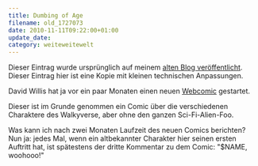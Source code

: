```yaml
---
title: Dumbing of Age
filename: old_1727073
date: 2010-11-11T09:22:00+01:00
update_date:
category: weiteweitewelt
---
```

Dieser Eintrag wurde ursprünglich auf meinem [alten Blog veröffentlicht](https://stu.blogger.de/stories/1727073/). Dieser Eintrag hier ist eine Kopie mit kleinen technischen Anpassungen.

David Willis hat ja vor ein paar Monaten einen neuen [Webcomic](http://www.dumbingofage.com/) gestartet.

Dieser ist im Grunde genommen ein Comic über die verschiedenen Charaktere des Walkyverse, aber ohne den ganzen Sci-Fi-Alien-Foo.

Was kann ich nach zwei Monaten Laufzeit des neuen Comics berichten? Nun ja: jedes Mal, wenn ein altbekannter Charakter hier seinen ersten Auftritt hat, ist spätestens der dritte Kommentar zu dem Comic: "$NAME, woohooo!"

